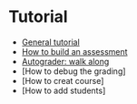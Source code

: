 # Tutorial

  * [General tutorial](https://github.com/tatpongkatanyukul/Autolab/blob/main/tutorial/tutorial.md)
  * [How to build an assessment](https://github.com/tatpongkatanyukul/Autolab/blob/main/tutorial/build_assessment.md)
  * [Autograder: walk along](https://github.com/tatpongkatanyukul/Autolab/blob/main/tutorial/walkalong.md)
  * [How to debug the grading]
  * [How to creat course]
  * [How to add students]
